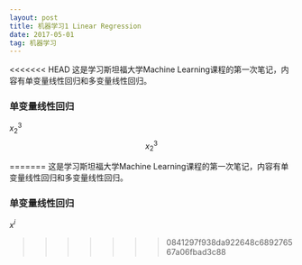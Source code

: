 ```yaml
---
layout: post
title: 机器学习1 Linear Regression
date: 2017-05-01 
tag: 机器学习
---   
```

<script type="text/javascript" async src="https://cdn.mathjax.org/mathjax/latest/MathJax.js?config=TeX-MML-AM_CHTML"> </script>

<<<<<<< HEAD
  这是学习斯坦福大学Machine Learning课程的第一次笔记，内容有单变量线性回归和多变量线性回归。

### 单变量线性回归
	
  $x^3_2$
  $$x^3_2$$
	
    
=======
   这是学习斯坦福大学Machine Learning课程的第一次笔记，内容有单变量线性回归和多变量线性回归。

### 单变量线性回归
	
$x^i$
    
>>>>>>> 0841297f938da922648c689276567a06fbad3c88
